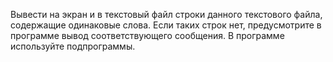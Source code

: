 Вывести на экран и в текстовый файл строки
данного текстового файла, содержащие одинаковые слова.
Если таких строк нет, предусмотрите в программе вывод
соответствующего сообщения. В программе используйте подпрограммы.
